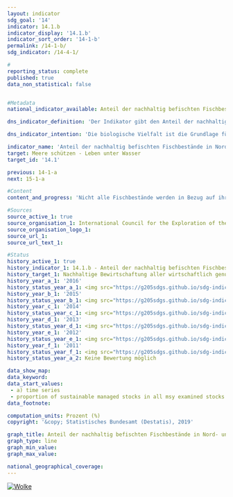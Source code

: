 ```yaml
---                   
layout: indicator                   
sdg_goal: '14'                   
indicator: 14.1.b                   
indicator_display: '14.1.b'                   
indicator_sort_order: '14-1-b'                   
permalink: /14-1-b/                   
sdg_indicator: /14-4-1/                   

#                   
reporting_status: complete                   
published: true                   
data_non_statistical: false                   


#Metadata                   
national_indicator_available: Anteil der nachhaltig befischten Fischbestände in Nord- und Ostsee an allen MSY-untersuchten Beständen                   

dns_indicator_definition: 'Der Indikator gibt den Anteil der nachhaltig bewirtschafteten Fischbestände an der Zahl der gesamten bewirtschafteten Fischbestände in Nord- und Ostsee an. Dies erfolgt nach dem Maximum Sustainable Yield-Ansatz (MSY-Ansatz), dem Ansatz des höchstmöglichen Dauerertrags.'                   

dns_indicator_intention: 'Die biologische Vielfalt ist die Grundlage für das Leben der Menschen. Nur wenn das Naturkapital – etwa in Form von Fischbeständen in Nord- und Ostsee – geschützt und erhalten wird, kann es auch künftigen Generationen lebenswichtige Ökosystemleistungen erbringen. Das Ziel des Indikators ist es, den Erreichungsgrad des in der Verordnung über die Gemeinsame Fischereipolitik festgelegten Ziels zu beschreiben, nach dem bis 2020 alle wirtschaftlich genutzten Fischbestände nach dem MSY-Ansatz nachhaltig zu bewirtschaften sind.'                   

indicator_name: 'Anteil der nachhaltig befischten Fischbestände in Nord- und Ostsee'                   
target: Meere schützen - Leben unter Wasser                   
target_id: '14.1'                   

previous: 14-1-a                   
next: 15-1-a                   

#Content                    
content_and_progress: 'Nicht alle Fischbestände werden in Bezug auf ihre nachhaltige Bewirtschaftung untersucht. Daher ist die Zahl der Fischbestände, die nach dem MSY-Ansatz nachhaltig bewirtschaftet wird, auch immer in Relation zu den Fischbeständen insgesamt zu sehen. Eine Ausweitung der Untersuchungen auf möglichst viele Bestände wird zwar angestrebt, bedingt durch die hohen Kosten dieser Untersuchungen ist aber davon auszugehen, dass eine Erfassung sämtlicher, auch ökonomisch wenig relevanter bzw. wenig befischter Bestände nicht realistisch ist.<br><br>Wirtschaftlich genutzt werden nach derzeitigen Schätzungen in der Nordsee 58 und in der Ostsee 20 Fischbestände. Die Zahl der nach dem MSY-Ansatz untersuchten Bestände beträgt momentan für die Ostsee 8; für die Nordsee werden derzeit 22 Bestände berücksichtigt. Damit wird nur gut ein Drittel aller bewirtschafteten Bestände vollständig analytisch auf nachhaltige Bewirtschaftung untersucht. Alle anderen Bestände, für die nicht ausreichend Daten zur Verfügung stehen, um sie nach der MSY-Methode zu untersuchen, bleiben bei diesem Indikator unberücksichtigt.<br><br>Ein Bestand gilt dann als „nachhaltig bewirtschaftet“, wenn die tatsächliche Fangmenge pro Jahr und Fischbestand die auf dem MSY-Ansatz basierende, wissenschaftlich empfohlene Menge nicht überschreitet bzw. den Vorgaben eines langfristigen Managementplans, der dem MSY-Ansatz folgend als nachhaltig bewertet ist, entspricht. Als „Fischbestand“ wird dabei eine sich eigenständig reproduzierende Population einer Fischart bezeichnet. Eine spezifische Art kann somit mehrere Bestände und je nach Bestand auch unterschiedliche Richtwerte für die Fangmenge aufweisen. In der Regel wird jedem Bestand, entsprechend seiner vorherigen Entwicklung, ein Richtwert zugewiesen.<br><br>Die Richtwerte für die bewirtschafteten Bestände werden durch den Internationalen Rat für Meeresforschung (International Council for the Exploration of the Sea) berechnet.<br><br>Die jährliche Berechnung der nachhaltigen Fangmengen nach dem MSY-Ansatz basiert auf stochastischen Vorhersagen, die auf Berechnungen zur historischen Bestandsentwicklung aufsetzen. Informationen zu angelandeten Fischmengen basieren auf gemeldeten Fängen. Daraus gezogene Stichproben geben Aufschluss über die demografischen Parameter des Bestands, etwa Alter und Größe. Als weitere wichtige Informationsquelle für den Zustand von Beständen dienen fischereiunabhängige, wissenschaftliche Erhebungen auf Forschungsschiffen.<br><br>Der Anteil der nachhaltig befischten Bestände an der Zahl der nach dem MSY-Ansatz untersuchten Bestände belief sich im Jahr 2016 für Nord- und Ostsee insgesamt auf 56,7&nbsp;%. Für die Nordsee betrug dieser Anteil 59,1&nbsp;% und für die Ostsee 50,0&nbsp;%.<br><br>Betrachtet man die Entwicklung zwischen den Jahren 2011 und 2016, ist der Verlauf insgesamt positiv. Im Jahr 2012 und 2014 war der Anteil nachhaltig bewirtschafteter Fischbestände jedoch geringer als im Vorjahr. Die Einschätzung des Indikators gestaltet sich schwierig, da er neben der Entwicklung der Bestände selbst auch durch die Auswahl der zu betrachtenden Bestände beeinflusst wird. So kann die Bemessungsgrundlage jedes Jahr variieren, was einen Vergleich der einzelnen Jahre untereinander erschwert. Zusätzlich gelten die empfohlenen Fangmengen staatenübergreifend und können nur indirekt durch die Bemühungen eines einzelnen Staates erfüllt werden.'                   

#Sources
source_active_1: true                           
source_organisation_1: International Council for the Exploration of the Sea                           
source_organisation_logo_1:                            
source_url_1:                            
source_url_text_1:                            

#Status                   
history_active_1: true                   
history_indicator_1: 14.1.b - Anteil der nachhaltig befischten Fischbestände in Nord- und Ostsee                   
history_target_1: Nachhaltige Bewirtschaftung aller wirtschaftlich genutzten Fischbestände nach MSY-Ansatz bis 2020
history_year_a_1: '2016'                           
history_status_year_a_1: <img src="https://g205sdgs.github.io/sdg-indicators/public/Wettersymbole/Wolke.png" alt="Wolke" />
history_year_b_1: '2015'                           
history_status_year_b_1: <img src="https://g205sdgs.github.io/sdg-indicators/public/Wettersymbole/Sonne.png" alt="Sonne" />
history_year_c_1: '2014'                           
history_status_year_c_1: <img src="https://g205sdgs.github.io/sdg-indicators/public/Wettersymbole/Wolke.png" alt="Wolke" />
history_year_d_1: '2013'                           
history_status_year_d_1: <img src="https://g205sdgs.github.io/sdg-indicators/public/Wettersymbole/Sonne.png" alt="Sonne" />
history_year_e_1: '2012'                           
history_status_year_e_1: <img src="https://g205sdgs.github.io/sdg-indicators/public/Wettersymbole/Sonne.png" alt="Sonne" />
history_year_f_1: '2011'                           
history_status_year_f_1: <img src="https://g205sdgs.github.io/sdg-indicators/public/Wettersymbole/Sonne.png" alt="Sonne" />
history_status_year_a_2: Keine Bewertung möglich

data_show_map:                    
data_keyword:                    
data_start_values: 
 - a) time series
 - proportion of sustainable managed stocks in all msy examined stocks                   
data_footnote:                    

computation_units: Prozent (%)                   
copyright: '&copy; Statistisches Bundesamt (Destatis), 2019'                   

graph_title: Anteil der nachhaltig befischten Fischbestände in Nord- und Ostsee an allen MSY-untersuchten Beständen                   
graph_type: line                   
graph_min_value:                    
graph_max_value:                    

national_geographical_coverage:                    
---
```

<a href="https://nachhaltige-entwicklung-deutschland.github.io/open-sdg-site-starter/status/"><img src="https://g205sdgs.github.io/sdg-indicators/public/Wettersymbole/Wolke.png" alt="Wolke" />                           
</a>